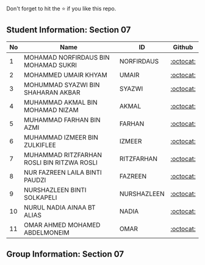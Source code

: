 Don't forget to hit the :star: if you like this repo.

## Student Information: Section 07

| No | Name | ID |  Github |
| ----- | ----- | ------ | :------: |
| 1 | MOHAMAD NORFIRDAUS BIN MOHAMAD SUKRI | NORFIRDAUS | [:octocat:](https://github.com/XNORF) |
| 2 | MOHAMMED UMAIR KHYAM | UMAIR | [:octocat:](https://github.com/spacewitch123) |
| 3 | MOHUMMAD SYAZWI BIN SHAHARAN AKBAR | SYAZWI | [:octocat:](https://github.com/Awieknd) |
| 4 | MUHAMMAD AKMAL BIN MOHAMAD NIZAM | AKMAL | [:octocat:](https://github.com/muhdakmaru) |
| 5 | MUHAMMAD FARHAN BIN AZMI | FARHAN | [:octocat:](https://github.com/JiEun2001) |
| 6 | MUHAMMAD IZMEER BIN ZULKIFLEE | IZMEER | [:octocat:](https://github.com/rohayanti) |
| 7 | MUHAMMAD RITZFARHAN ROSLI BIN RITZWA ROSLI | RITZFARHAN | [:octocat:](https://github.com/Ritzfarhan) |
| 8 | NUR FAZREEN LAILA BINTI PAUDZI | 	FAZREEN | [:octocat:](https://github.com/laila772) |
| 9 |  NURSHAZLEEN BINTI SOLKAPELI | NURSHAZLEEN | [:octocat:](https://github.com/nrshcz) |
| 10 | NURUL NADIA AINAA BT ALIAS | NADIA | [:octocat:](https://github.com/nadyaainaa) |
| 11 | OMAR AHMED MOHAMED ABDELMONEIM | OMAR | [:octocat:](https://github.com/rohayanti) |


## Group Information: Section 07
